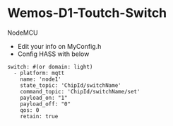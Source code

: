 # Wemos-D1-Toutch-Switch
NodeMCU

- Edit your info on MyConfig.h
- Config HASS with below 
``` 
switch: #(or domain: light)
  - platform: mqtt
    name: 'node1'
    state_topic: 'ChipId/switchName'
    command_topic: 'ChipId/switchName/set'
    payload_on: "1"
    payload_off: "0"
    qos: 0
    retain: true
